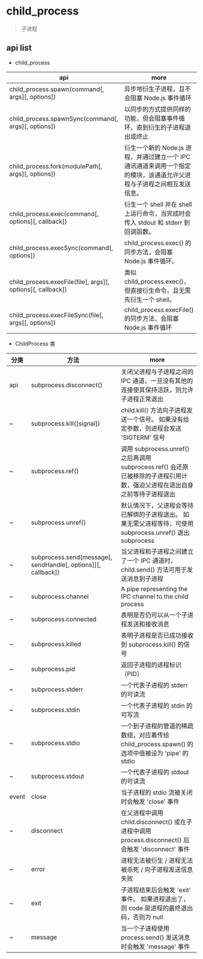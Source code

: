 # child_process

> 子进程

## api list

- child_process

| api                                                         | more                                                                                                                   |
| ----------------------------------------------------------- | ---------------------------------------------------------------------------------------------------------------------- |
| child_process.spawn(command[, args][, options])             | 异步地衍生子进程，且不会阻塞 Node.js 事件循环                                                                          |
| child_process.spawnSync(command[, args][, options])         | 以同步的方式提供同样的功能，但会阻塞事件循环，直到衍生的子进程退出或终止                                               |
| child_process.fork(modulePath[, args][, options])           | 衍生一个新的 Node.js 进程，并通过建立一个 IPC 通讯通道来调用一个指定的模块，该通道允许父进程与子进程之间相互发送信息。 |
| child_process.exec(command[, options][, callback])          | 衍生一个 shell 并在 shell 上运行命令，当完成时会传入 stdout 和 stderr 到回调函数。                                     |
| child_process.execSync(command[, options])                  | child_process.exec() 的同步方法，会阻塞 Node.js 事件循环。                                                             |
| child_process.execFile(file[, args][, options][, callback]) | 类似 child_process.exec()，但直接衍生命令，且无需先衍生一个 shell。                                                    |
| child_process.execFileSync(file[, args][, options])         | child_process.execFile() 的同步方法，会阻塞 Node.js 事件循环                                                           |

- ChildProcess 类

| 分类  | 方法                                                          | more                                                                                                                       |
| ----- | ------------------------------------------------------------- | -------------------------------------------------------------------------------------------------------------------------- |
| api   | subprocess.disconnect()                                       | 关闭父进程与子进程之间的 IPC 通道，一旦没有其他的连接使其保持活跃，则允许子进程正常退出                                    |
| ~     | subprocess.kill([signal])                                     | child.kill() 方法向子进程发送一个信号。 如果没有给定参数，则进程会发送 'SIGTERM' 信号                                      |
| ~     | subprocess.ref()                                              | 调用 subprocess.unref() 之后再调用 subprocess.ref() 会还原已被移除的子进程引用计数，强迫父进程在退出自身之前等待子进程退出 |
| ~     | subprocess.unref()                                            | 默认情况下，父进程会等待已解绑的子进程退出。 如果无需父进程等待，可使用 subprocess.unref() 退出 subprocess                 |
| ~     | subprocess.send(message[, sendHandle[, options]][, callback]) | 当父进程和子进程之间建立了一个 IPC 通道时，child.send() 方法可用于发送消息到子进程                                         |
| ~     | subprocess.channel                                            | A pipe representing the IPC channel to the child process                                                                   |
| ~     | subprocess.connected                                          | 表明是否仍可以从一个子进程发送和接收消息                                                                                   |
| ~     | subprocess.killed                                             | 表明子进程是否已成功接收到 subprocess.kill() 的信号                                                                        |
| ~     | subprocess.pid                                                | 返回子进程的进程标识（PID）                                                                                                |
| ~     | subprocess.stderr                                             | 一个代表子进程的 stderr 的可读流                                                                                           |
| ~     | subprocess.stdin                                              | 一个代表子进程的 stdin 的可写流                                                                                            |
| ~     | subprocess.stdio                                              | 一个到子进程的管道的稀疏数组，对应着传给 child_process.spawn() 的选项中值被设为 'pipe' 的 stdio                            |
| ~     | subprocess.stdout                                             | 一个代表子进程的 stdout 的可读流                                                                                           |
| event | close                                                         | 当子进程的 stdio 流被关闭时会触发 'close' 事件                                                                             |
| ~     | disconnect                                                    | 在父进程中调用 child.disconnect() 或在子进程中调用 process.disconnect() 后会触发 'disconnect' 事件                         |
| ~     | error                                                         | 进程无法被衍生 / 进程无法被杀死 / 向子进程发送信息失败                                                                     |
| ~     | exit                                                          | 子进程结束后会触发 'exit' 事件。 如果进程退出了，则 code 是进程的最终退出码，否则为 null                                   |
| ~     | message                                                       | 当一个子进程使用 process.send() 发送消息时会触发 'message' 事件                                                            |
